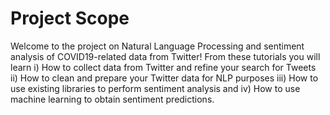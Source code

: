 # Project Scope

Welcome to the project on Natural Language Processing and sentiment analysis of COVID19-related data from Twitter! From these tutorials you will learn i) How to collect data from Twitter and refine your search for Tweets ii) How to clean and prepare your Twitter data for NLP purposes iii) How to use existing libraries to perform sentiment analysis and iv) How to use machine learning to obtain sentiment predictions.

